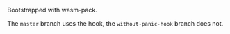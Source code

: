 Bootstrapped with wasm-pack.

The `master` branch uses the hook, the `without-panic-hook` branch does not.
